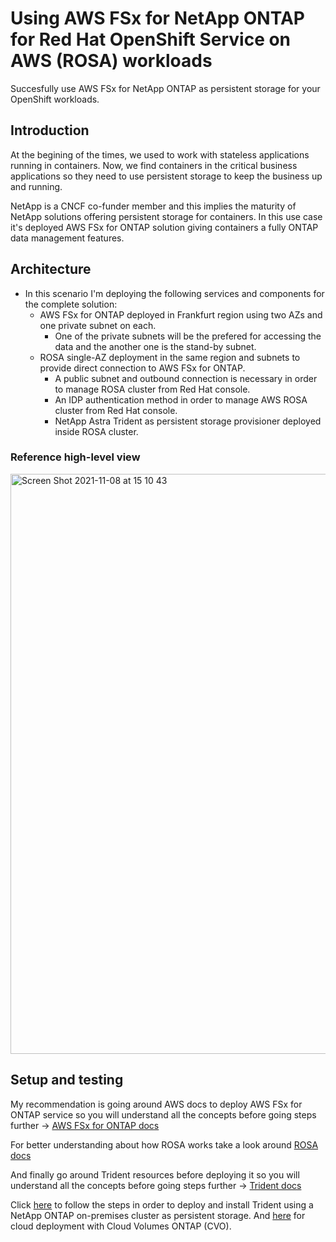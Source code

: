 # Using AWS FSx for NetApp ONTAP for Red Hat OpenShift Service on AWS (ROSA) workloads
Succesfully use AWS FSx for NetApp ONTAP as persistent storage for your OpenShift workloads.

## Introduction

At the begining of the times, we used to work with stateless applications running in containers. Now, we find containers in the critical business applications so they need to use persistent storage to keep the business up and running.

NetApp is a CNCF co-funder member and this implies the maturity of NetApp solutions offering persistent storage for containers. In this use case it's deployed AWS FSx for ONTAP solution giving containers a fully ONTAP data management features.

## Architecture

- In this scenario I'm deploying the following services and components for the complete solution:
    - AWS FSx for ONTAP deployed in Frankfurt region using two AZs and one private subnet on each.
        - One of the private subnets will be the prefered for accessing the data and the another one is the stand-by subnet.
    - ROSA single-AZ deployment in the same region and subnets to provide direct connection to AWS FSx for ONTAP.
        - A public subnet and outbound connection is necessary in order to manage ROSA cluster from Red Hat console. 
        - An IDP authentication method in order to manage AWS ROSA cluster from Red Hat console.
        - NetApp Astra Trident as persistent storage provisioner deployed inside ROSA cluster.

### Reference high-level view

<img width="928" alt="Screen Shot 2021-11-08 at 15 10 43" src="https://user-images.githubusercontent.com/59535705/140756731-aa70cbad-0cc4-462d-b0b0-924c1bfe7321.png">

## Setup and testing

My recommendation is going around AWS docs to deploy AWS FSx for ONTAP service so you will understand all the concepts before going steps further -> [AWS FSx for ONTAP docs](https://docs.aws.amazon.com/fsx/latest/ONTAPGuide/getting-started.html)

For better understanding about how ROSA works take a look around [ROSA docs](https://docs.aws.amazon.com/ROSA/latest/userguide/getting-started.html)

And finally go around Trident resources before deploying it so you will understand all the concepts before going steps further -> [Trident docs](https://github.com/NetApp/trident)

Click [here](0_worker1-k3s/README_onprem.md) to follow the steps in order to deploy and install Trident using a NetApp ONTAP on-premises cluster as persistent storage. And [here](1_worker2-ec2-k3s/README_cloud.md) for cloud deployment with Cloud Volumes ONTAP (CVO).
